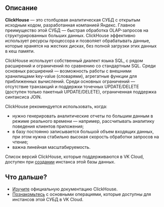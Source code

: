 ## Описание

**ClickHouse** — это столбцовая аналитическая СУБД с открытым исходным кодом, разработанная компанией Яндекс. Главное преимущество этой СУБД — быстрая обработка OLAP-запросов на структурированных больших данных. ClickHouse эффективно использует ресурсы процессора и позволяет обрабатывать данные, которые хранятся на жестких дисках, без полной загрузки этих данных в кеш памяти.

ClickHouse использует собственный диалект языка SQL, с рядом расширений и ограничений по сравнению со стандартным SQL. Среди основных расширений — возможность работы с внешними хранилищами key-value (словарями), агрегатные функции для приближенных вычислений. Среди основных ограничений — отсутствие транзакций и поддержки точечных UPDATE/DELETE (доступен только пакетный UPDATE/DELETE), ограниченная поддержка синтаксиса JOIN.

ClickHouse рекомендуется использовать, когда:

- нужно генерировать аналитические отчеты по большим данным в режиме реального времени — например, рассчитывать аналитику поведения клиентов приложения;
- в базу постоянно записывается большой объем входящих данных, при этом нужна стабильно высокая скорость обработки запросов на чтение;
- важна линейная масштабируемость.

Список версий ClickHouse, которые поддерживаются в VK Cloud, доступен при [создании](../../instructions/create#drugie-subd) инстанса этой базы данных.

## Что дальше?

- [Изучите](https://clickhouse.com/docs/ru) официальную документацию ClickHouse.
- [Познакомьтесь](../../instructions/manage-instance/clickhouse) с основными операциями, которые доступны для инстансов этой СУБД в VK Cloud.
